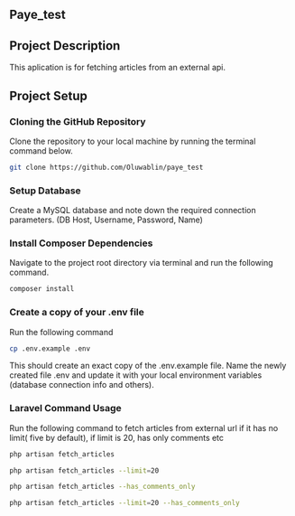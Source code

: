 ## Paye_test

## Project Description

This aplication is for fetching articles from an external api.

## Project Setup

### Cloning the GitHub Repository

Clone the repository to your local machine by running the terminal command below.

```bash
git clone https://github.com/Oluwablin/paye_test
```

### Setup Database

Create a MySQL database and note down the required connection parameters. (DB Host, Username, Password, Name)

### Install Composer Dependencies

Navigate to the project root directory via terminal and run the following command.

```bash
composer install
```

### Create a copy of your .env file

Run the following command

```bash
cp .env.example .env
```

This should create an exact copy of the .env.example file. Name the newly created file .env and update it with your local environment variables (database connection info and others).

### Laravel Command Usage

Run the following command to fetch articles from external url if it has no limit( five by default), if limit is 20, has only comments etc

```bash
php artisan fetch_articles
```

```bash
php artisan fetch_articles --limit=20
```

```bash
php artisan fetch_articles --has_comments_only
```

```bash
php artisan fetch_articles --limit=20 --has_comments_only
```
